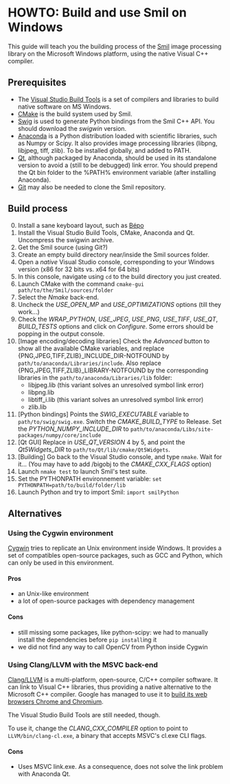 HOWTO: Build and use Smil on Windows
====================================

This guide will teach you the building process of the
[Smil](https://smil.cmm.mines-paristech.fr/doc/index.html) image
processing library on the Microsoft Windows platform, using the native
Visual C++ compiler.

Prerequisites
-------------

- The [Visual Studio Build
  Tools](http://landinghub.visualstudio.com/visual-cpp-build-tools) is
  a set of compilers and libraries to build native software on MS Windows.
- [CMake](https://cmake.org/download/) is the build system used by Smil.
- [Swig](http://www.swig.org/download.html) is used to generate Python
  bindings from the Smil C++ API. You should download the *swigwin*
  version.
- [Anaconda](https://www.anaconda.com/download/) is a Python
  distribution loaded with scientific libraries, such as Numpy or
  Scipy. It also provides image processing libraries (libpng, libjpeg,
  tiff, zlib). To be installed globally, and added to PATH.
- [Qt](https://www.qt.io/download), although packaged by Anaconda,
  should be used in its standalone version to avoid a (still to be
  debugged) link error. You should prepend the Qt bin folder to the
  %PATH% environment variable (after installing Anaconda).
- [Git](https://git-scm.com/downloads) may also be needed to clone the
  Smil repository.

Build process
-------------

0. Install a sane keyboard layout, such as
   [Bépo](http://bepo.fr/wiki/Accueil)
1. Install the Visual Studio Build Tools, CMake, Anaconda and
   Qt. Uncompress the swigwin archive.
2. Get the Smil source (using Git?)
3. Create an empty build directory near/inside the Smil sources
   folder.
4. Open a *native* Visual Studio console, corresponding to your
   Windows version (x86 for 32 bits vs. x64 for 64 bits)
5. In this console, navigate using `cd` to the build directory you
   just created.
6. Launch CMake with the command `cmake-gui
   path/to/the/Smil/sources/folder`
7. Select the *Nmake* back-end.
8. Uncheck the *USE_OPEN_MP* and *USE_OPTIMIZATIONS* options (till
   they work...)
9. Check the *WRAP_PYTHON*, *USE_JPEG*, *USE_PNG*, *USE_TIFF*,
   *USE_QT*, *BUILD_TESTS* options and click on *Configure*. Some
   errors should be popping in the output console.
10. [Image encoding/decoding libraries] Check the
    *Advanced* button to show all the available CMake variables, and
    replace {PNG,JPEG,TIFF,ZLIB}_INCLUDE_DIR-NOTFOUND by
    `path/to/anaconda/Libraries/include`. Also replace
    {PNG,JPEG,TIFF,ZLIB}_LIBRARY-NOTFOUND by the corresponding
    libraries in the `path/to/anaconda/Libraries/lib` folder:
    - libjpeg.lib (this variant solves an unresolved symbol link error)
    - libpng.lib
    - libtiff_i.lib (this variant solves an unresolved symbol link error)
    - zlib.lib
11. [Python bindings] Points the *SWIG_EXECUTABLE* variable to
    `path/to/swig/swig.exe`. Switch the *CMAKE_BUILD_TYPE* to
    Release. Set the *PYTHON_NUMPY_INCLUDE_DIR* to
    `path/to/anaconda/Libs/site-packages/numpy/core/include`
12. [Qt GUI] Replace in *USE_QT_VERSION* 4 by 5, and point the
    *Qt5Widgets_DIR* to `path/to/Qt/lib/cmake/Qt5Widgets`.
13. [Building] Go back to the Visual Studio console, and type
    `nmake`. Wait for it... (You may have to add /bigobj to the
    *CMAKE_CXX_FLAGS* option)
14. Launch `nmake test` to launch Smil's test suite.
15. Set the PYTHONPATH environnement variable: `set
    PYTHONPATH=path/to/build/folder/lib`
16. Launch Python and try to import Smil: `import smilPython`

Alternatives
------------

### Using the Cygwin environment

[Cygwin](https://cygwin.com/install.html) tries to replicate an Unix
environment inside Windows. It provides a set of compatibles
open-source packages, such as GCC and Python, which can only be used
in this environment.

#### Pros

- an Unix-like environment
- a lot of open-source packages with dependency management

#### Cons

- still missing some packages, like python-scipy: we had to manually
  install the dependencies before `pip install`ing it
- we did not find any way to call OpenCV from Python inside Cygwin

### Using Clang/LLVM with the MSVC back-end

[Clang/LLVM](http://releases.llvm.org/download.html) is a
multi-platform, open-source, C/C++ compiler software. It can link to
Visual C++ libraries, thus providing a native alternative to the
Microsoft C++ compiler. Google has managed to use it to [build its web
browsers Chrome and
Chromium](http://blog.llvm.org/2018/03/clang-is-now-used-to-build-chrome-for.html).

The Visual Studio Build Tools are still needed, though.

To use it, change the *CLANG_CXX_COMPILER* option to point to
`LLVM/bin/clang-cl.exe`, a binary that accepts MSVC's cl.exe CLI
flags.

#### Cons

- Uses MSVC link.exe. As a consequence, does not solve the link
  problem with Anaconda Qt.
